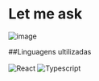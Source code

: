 # Let me ask

![image](https://user-images.githubusercontent.com/95654248/215355567-8958be9f-5d6a-492b-9136-67e59bb15ed1.png)

##Linguagens ultilizadas

<img align="center" alt="React" src="https://img.shields.io/badge/React-20232A?style=for-the-badge&logo=react&logoColor=61DAFB" />
<img align="center" alt="Typescript" src="https://img.shields.io/badge/TypeScript-007ACC?style=for-the-badge&logo=typescript&logoColor=white" />
